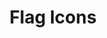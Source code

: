 ---
layout: post.njk
title: "Flag Icons"
summary: "Bookmark this when you need a flag in SVG format...Hey website, Panama is in Central...not North America."
thumb: "http://pixelprowess.com/i/2021-10-05_16-11-37.png"
links:
  - website: "https://flagicons.lipis.dev/"
category: shorts
tags: 
- external
---
